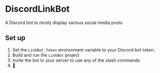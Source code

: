 # DiscordLinkBot
A Discord bot to nicely display various social media posts

## Set up
1. Set the `LinkBot_Token` environment variable to your Discord bot token.
2. Build and run the `LinkBot` project
3. Invite the bot to your server to use any of the slash commands
4. :tada:
